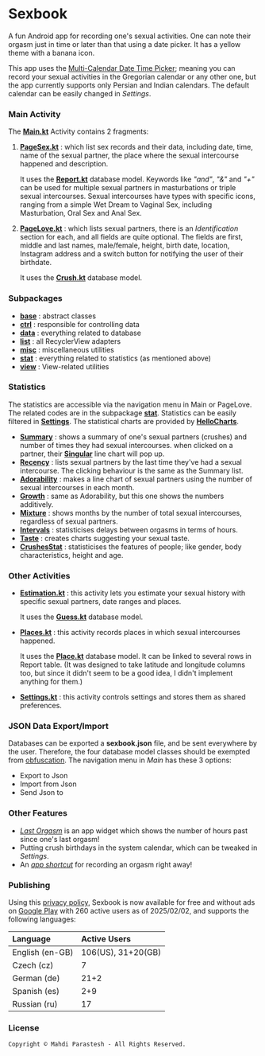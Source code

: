 # Sexbook

A fun Android app for recording one's sexual activities. One can note their orgasm just in time
or later than that using a date picker. It has a yellow theme with a banana icon.

This app uses the [Multi-Calendar Date Time Picker](https://github.com/fulcrum6378/mcdtp);
meaning you can record your sexual activities in the Gregorian calendar or any other one,
but the app currently supports only Persian and Indian calendars.
The default calendar can be easily changed in *Settings*.

### Main Activity

The [**Main.kt**](app/src/kotlin/ir/mahdiparastesh/sexbook/Main.kt) Activity contains 2 fragments:

1. [**PageSex.kt**](app/src/kotlin/ir/mahdiparastesh/sexbook/PageSex.kt) :
   which list sex records and their data, including date, time, name of the sexual partner,
   the place where the sexual intercourse happened and description.

   It uses the [**Report.kt**](app/src/kotlin/ir/mahdiparastesh/sexbook/data/Report.kt) database model.
   Keywords like *"and"*, *"&"* and *"+"* can be used for multiple sexual partners in masturbations
   or triple sexual intercourses.
   Sexual intercourses have types with specific icons, ranging from a simple Wet Dream to Vaginal Sex,
   including Masturbation, Oral Sex and Anal Sex.
2. [**PageLove.kt**](app/src/kotlin/ir/mahdiparastesh/sexbook/PageLove.kt) :
   which lists sexual partners, there is an *Identification* section for each,
   and all fields are quite optional. The fields are first, middle and last names, male/female,
   height, birth date, location, Instagram address and a switch button for notifying the user
   of their birthdate.

   It uses the [**Crush.kt**](app/src/kotlin/ir/mahdiparastesh/sexbook/data/Crush.kt) database model.

### Subpackages

- [**base**](app/src/kotlin/ir/mahdiparastesh/sexbook/base) : abstract classes
- [**ctrl**](app/src/kotlin/ir/mahdiparastesh/sexbook/ctrl) : responsible for controlling data
- [**data**](app/src/kotlin/ir/mahdiparastesh/sexbook/data) : everything related to database
- [**list**](app/src/kotlin/ir/mahdiparastesh/sexbook/list) : all RecyclerView adapters
- [**misc**](app/src/kotlin/ir/mahdiparastesh/sexbook/misc) : miscellaneous utilities
- [**stat**](app/src/kotlin/ir/mahdiparastesh/sexbook/stat) : everything related to statistics (as mentioned above)
- [**view**](app/src/kotlin/ir/mahdiparastesh/sexbook/view) : View-related utilities

### Statistics

The statistics are accessible via the navigation menu in Main or PageLove.
The related codes are in the subpackage [**stat**](app/src/kotlin/ir/mahdiparastesh/sexbook/stat).
Statistics can be easily filtered in [**Settings**](app/src/kotlin/ir/mahdiparastesh/sexbook/Settings.kt).
The statistical charts are provided by [**HelloCharts**](https://github.com/fulcrum6378/HelloCharts).

- [**Summary**](app/src/kotlin/ir/mahdiparastesh/sexbook/stat/Summary.kt) :
  shows a summary of one's sexual partners (crushes) and number of times they had sexual intercourses.
  when clicked on a partner, their [**Singular**](app/src/kotlin/ir/mahdiparastesh/sexbook/stat/Singular.kt)
  line chart will pop up.
- [**Recency**](app/src/kotlin/ir/mahdiparastesh/sexbook/stat/Recency.kt) :
  lists sexual partners by the last time they've had a sexual intercourse.
  The clicking behaviour is the same as the Summary list.
- [**Adorability**](app/src/kotlin/ir/mahdiparastesh/sexbook/stat/Adorability.kt) :
  makes a line chart of sexual partners using the number of sexual intercourses in each month.
- [**Growth**](app/src/kotlin/ir/mahdiparastesh/sexbook/stat/Growth.kt) :
  same as Adorability, but this one shows the numbers additively.
- [**Mixture**](app/src/kotlin/ir/mahdiparastesh/sexbook/stat/Mixture.kt) :
  shows months by the number of total sexual intercourses, regardless of sexual partners.
- [**Intervals**](app/src/kotlin/ir/mahdiparastesh/sexbook/stat/Intervals.kt) :
  statisticises delays between orgasms in terms of hours.
- [**Taste**](app/src/kotlin/ir/mahdiparastesh/sexbook/stat/Taste.kt) :
  creates charts suggesting your sexual taste.
- [**CrushesStat**](app/src/kotlin/ir/mahdiparastesh/sexbook/stat/CrushesStat.kt) :
  statisticises the features of people; like gender, body characteristics, height and age.

### Other Activities

- [**Estimation.kt**](app/src/kotlin/ir/mahdiparastesh/sexbook/Estimation.kt) :
  this activity lets you estimate your sexual history with specific sexual partners, date ranges and places.

  It uses the [**Guess.kt**](app/src/kotlin/ir/mahdiparastesh/sexbook/data/Guess.kt) database model.

- [**Places.kt**](app/src/kotlin/ir/mahdiparastesh/sexbook/Places.kt) :
  this activity records places in which sexual intercourses happened.

  It uses the [**Place.kt**](app/src/kotlin/ir/mahdiparastesh/sexbook/data/Place.kt) database model.
  It can be linked to several rows in Report table. (It was designed to take latitude and longitude columns too,
  but since it didn't seem to be a good idea, I didn't implement anything for them.)

- [**Settings.kt**](app/src/kotlin/ir/mahdiparastesh/sexbook/Settings.kt) :
  this activity controls settings and stores them as shared preferences.

### JSON Data Export/Import

Databases can be exported a **sexbook.json** file, and be sent everywhere by the user.
Therefore, the four database model classes should be exempted from [obfuscation](app/proguard-rules.pro).
The navigation menu in *Main* has these 3 options:

- Export to Json
- Import from Json
- Send Json to

### Other Features

- [*Last Orgasm*](app/src/kotlin/ir/mahdiparastesh/sexbook/more/LastOrgasm.kt) is an app widget which shows
  the number of hours past since one's last orgasm!
- Putting crush birthdays in the system calendar, which can be tweaked in *Settings*.
- An [*app shortcut*](app/src/res/xml/shortcuts.xml) for recording an orgasm right away!

### Publishing

Using this [privacy policy](https://mahdiparastesh.ir/welcome/privacy/sexbook.html),
Sexbook is now available for free and without ads on
[Google Play](https://play.google.com/store/apps/details?id=ir.mahdiparastesh.sexbook)
with 260 active users as of 2025/02/02,
and supports the following languages:

| Language        | Active Users       |
|:----------------|:-------------------|
| English (en-GB) | 106(US), 31+20(GB) |
| Czech (cz)      | 7                  |
| German (de)     | 21+2               |
| Spanish (es)    | 2+9                |
| Russian (ru)    | 17                 |

### License

```
Copyright © Mahdi Parastesh - All Rights Reserved.
```
